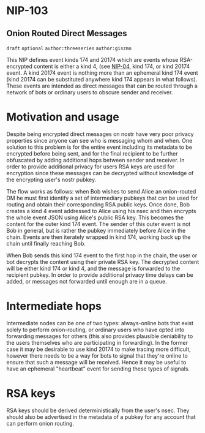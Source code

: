 NIP-103
=======

Onion Routed Direct Messages
----------------------------

`draft` `optional` `author:threeseries` `author:giszmo`

This NIP defines event kinds 174 and 20174 which are events whose RSA-encrypted content is either a kind 4, (see [NIP-04](04.md), kind 174, or kind 20174 event. A kind 20174 event is nothing more than an ephemeral kind 174 event (kind 20174 can be substituted anywhere kind 174 appears in what follows). These events are intended as direct messages that can be routed through a network of bots or ordinary users to obscure sender and receiver.

# Motivation and usage

Despite being encrypted direct messages on nostr have very poor privacy properties since anyone can see who is messaging whom and when. One solution to this problem is for the entire event including its metadata to be encrypted before being sent, and for the final recipient to be further obfuscated by adding additional hops between sender and receiver. In order to provide additional privacy for users RSA keys are used for encryption since these messages can be decrypted without knowledge of the encrypting user's nostr pubkey.

The flow works as follows: when Bob wishes to send Alice an onion-routed DM he must first identify a set of intermediary pubkeys that can be used for routing and obtain their corresponding RSA public keys. Once done, Bob creates a kind 4 event addressed to Alice using his nsec and then encrypts the whole event JSON using Alice's public RSA key. This becomes the content for the outer kind 174 event. The sender of this outer event is not Bob in general, but is rather the pubkey immediately before Alice in the chain. Events are then iterately wrapped in kind 174, working back up the chain until finally reaching Bob.

When Bob sends this kind 174 event to the first hop in the chain, the user or bot decrypts the content using their private RSA key. The decrypted content will be either kind 174 or kind 4, and the message is forwarded to the recipient pubkey. In order to provide additional privacy time delays can be added, or messages not forwarded until enough are in a queue.

# Intermediate hops

Intermediate nodes can be one of two types: always-online bots that exist solely to perform onion-routing, or ordinary users who have opted into forwarding messages for others (this also provides plausible deniability to the users themselves who are participating in forwarding). In the former case it may be desirable to use kind 20174 to make tracing more difficult, however there needs to be a way for bots to signal that they're online to ensure that such a message will be received. Hence it may be useful to have an ephemeral "heartbeat" event for sending these types of signals.

# RSA keys

RSA keys should be derived deterministically from the user's nsec. They should also be advertised in the metadata of a pubkey for any account that can perform onion routing.
